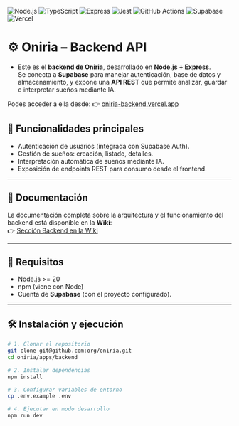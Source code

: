 ![Node.js](https://img.shields.io/badge/Node.js-20.x-green?logo=node.js&logoColor=white)
![TypeScript](https://img.shields.io/badge/TypeScript-5.x-blue?logo=typescript&logoColor=white)
![Express](https://img.shields.io/badge/Express.js-4.x-lightgrey?logo=express&logoColor=black)
![Jest](https://img.shields.io/badge/Jest-29.x-C21325?logo=jest&logoColor=white)
![GitHub Actions](https://img.shields.io/badge/GitHub%20Actions-CI/CD-2088FF?logo=githubactions&logoColor=white)
![Supabase](https://img.shields.io/badge/Supabase-DB-3ECF8E?logo=supabase&logoColor=white)
![Vercel](https://img.shields.io/badge/Vercel-Hosting-black?logo=vercel&logoColor=white)

# ⚙️ Oniria – Backend API

- Este es el **backend de Oniria**, desarrollado en **Node.js + Express**.  
Se conecta a **Supabase** para manejar autenticación, base de datos y almacenamiento, y expone una **API REST** que permite analizar, guardar e interpretar sueños mediante IA.  

Podes acceder a ella desde: 👉 [oniria-backend.vercel.app](https://oniria-backend.vercel.app) 

## 🚀 Funcionalidades principales
- Autenticación de usuarios (integrada con Supabase Auth).  
- Gestión de sueños: creación, listado, detalles.  
- Interpretación automática de sueños mediante IA.  
- Exposición de endpoints REST para consumo desde el frontend.  

---

## 📖 Documentación

La documentación completa sobre la arquitectura y el funcionamiento del backend está disponible en la **Wiki**:  
👉 [Sección Backend en la Wiki](https://github.com/PedroOsnaghi/oniria/wiki#-backend)

---

## 🔧 Requisitos
- Node.js >= 20  
- npm (viene con Node)  
- Cuenta de **Supabase** (con el proyecto configurado).  

---

## 🛠️ Instalación y ejecución

```bash
# 1. Clonar el repositorio
git clone git@github.com:org/oniria.git
cd oniria/apps/backend

# 2. Instalar dependencias
npm install

# 3. Configurar variables de entorno
cp .env.example .env

# 4. Ejecutar en modo desarrollo
npm run dev
```

